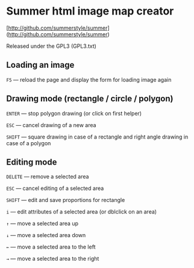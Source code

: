Summer html image map creator
=============================
[http://github.com/summerstyle/summer] (http://github.com/summerstyle/summer)

Released under the GPL3 (GPL3.txt)

Loading an image
----------------
`F5` — reload the page and display the form for loading image again

Drawing mode (rectangle / circle / polygon)
-------------------------------------------
`ENTER` — stop polygon drawing (or click on first helper)

`ESC` — cancel drawing of a new area

`SHIFT` — square drawing in case of a rectangle and right angle drawing in case of a polygon

Editing mode
------------

`DELETE` — remove a selected area

`ESC` — cancel editing of a selected area

`SHIFT` — edit and save proportions for rectangle

`i` — edit attributes of a selected area (or dblclick on an area)

`↑` — move a selected area up

`↓` — move a selected area down

`←` — move a selected area to the left

`→` — move a selected area to the right